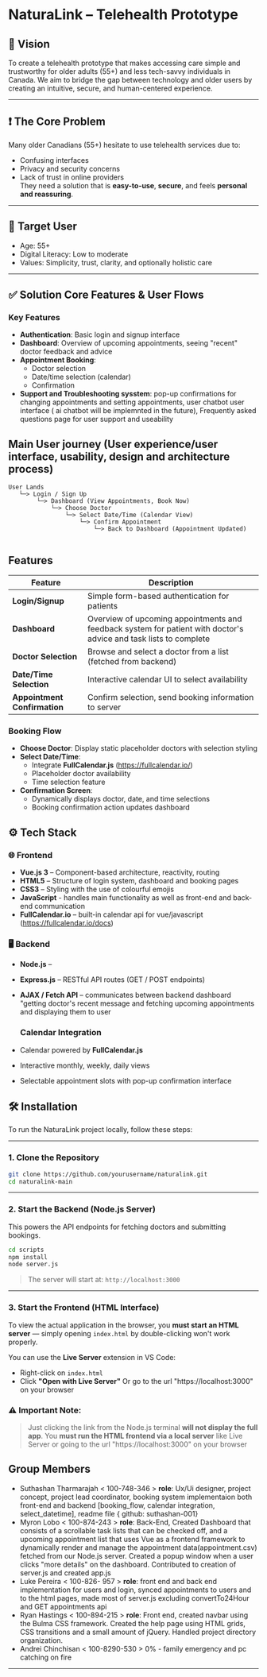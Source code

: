 # NaturaLink – Telehealth Prototype

## 🌿 Vision  
To create a telehealth prototype that makes accessing care simple and trustworthy for older adults (55+) and less tech-savvy individuals in Canada. We aim to bridge the gap between technology and older users by creating an intuitive, secure, and human-centered experience.

---

## ❗ The Core Problem  
Many older Canadians (55+) hesitate to use telehealth services due to:
- Confusing interfaces  
- Privacy and security concerns  
- Lack of trust in online providers  
They need a solution that is **easy-to-use**, **secure**, and feels **personal and reassuring**.

---

## 👤 Target User
- Age: 55+  
- Digital Literacy: Low to moderate  
- Values: Simplicity, trust, clarity, and optionally holistic care

---


## ✅ Solution Core Features & User Flows

### Key Features
- **Authentication**: Basic login and signup interface  
- **Dashboard**: Overview of upcoming appointments, seeing "recent" doctor feedback  and advice
- **Appointment Booking**:
  - Doctor selection
  - Date/time selection (calendar)
  - Confirmation
- **Support and Troubleshooting sysstem**: pop-up confirmations for changing appointments and setting appointments, user chatbot user interface ( ai chatbot will be implemnted in the future), Frequently asked questions page for user support and useability


## Main User journey (User experience/user interface, usability, design and architecture process)
```
User Lands
   └─> Login / Sign Up  
        └─> Dashboard (View Appointments, Book Now)  
            └─> Choose Doctor  
                └─> Select Date/Time (Calendar View)  
                    └─> Confirm Appointment  
                        └─> Back to Dashboard (Appointment Updated)  
                            
```



## Features

| Feature | Description |
|--------|-------------|
| **Login/Signup** | Simple form-based authentication for patients |
| **Dashboard** | Overview of upcoming appointments and feedback system for patient with doctor's advice and task lists to complete |
| **Doctor Selection** | Browse and select a doctor from a list (fetched from backend) |
| **Date/Time Selection** | Interactive calendar UI to select availability |
| **Appointment Confirmation** | Confirm selection, send booking information to server |


### Booking Flow 
- **Choose Doctor**: Display static placeholder doctors with selection styling  
- **Select Date/Time**: 
  - Integrate **FullCalendar.js** (https://fullcalendar.io/)  
  - Placeholder doctor availability  
  - Time selection feature  
- **Confirmation Screen**:
  - Dynamically displays doctor, date, and time selections
  - Booking confirmation action updates dashboard


## ⚙️ Tech Stack

### 🌐 Frontend
- **Vue.js 3** – Component-based architecture, reactivity, routing
- **HTML5** – Structure of login system, dashboard and booking pages
- **CSS3** – Styling with the use of colourful emojis
- **JavaScript** - handles main functionality as well as front-end and back-end communication
- **FullCalendar.io** – built-in calendar api for vue/javascript  (https://fullcalendar.io/docs)

### 🖥️ Backend
- **Node.js** – 
- **Express.js** – RESTful API routes (GET / POST endpoints)
- **AJAX / Fetch API** – communicates between backend dashboard "getting doctor's recent message and fetching upcoming appointments and displaying them to user



  ### Calendar Integration
- Calendar powered by **FullCalendar.js**
- Interactive monthly, weekly, daily views
- Selectable appointment slots with pop-up confirmation interface



## 🛠️ Installation

To run the NaturaLink project locally, follow these steps:

---

### 1. Clone the Repository

```bash
git clone https://github.com/yourusername/naturalink.git
cd naturalink-main
```

---

### 2. Start the Backend (Node.js Server)
This powers the API endpoints for fetching doctors and submitting bookings.

```bash
cd scripts
npm install
node server.js
```
> The server will start at: `http://localhost:3000`
---

### 3. Start the Frontend (HTML Interface)
To view the actual application in the browser, you **must start an HTML server** — simply opening `index.html` by double-clicking won't work properly.

You can use the **Live Server** extension in VS Code:

- Right-click on `index.html`
- Click **"Open with Live Server"**  Or go to the url "https://localhost:3000" on your browser

### ⚠️ Important Note:
> Just clicking the link from the Node.js terminal **will not display the full app**. You **must run the HTML frontend via a local server** like Live Server or going to the url "https://localhost:3000" on your browser


## Group Members 
- Suthashan Tharmarajah < 100-748-346  > **role**: Ux/Ui designer, project concept, project lead coordinator, booking system implementaion both front-end and backend [booking_flow, calendar integration, select_datetime], readme file
{ github: suthashan-001} 
- Myron Lobo < 100-874-243 > **role**: Back-End, Created Dashboard that consists of a scrollable task lists that can be checked off, and a upcoming appointment list that uses Vue as a frontend framework to dynamically render and manage the appointment data(appointment.csv) fetched from our Node.js server. Created a popup window when a user clicks "more details" on the dashboard. Contributed to creation of server.js and created app.js 
- Luke Pereira < 100-826- 957 > **role**: front end and back end implementation for users and login, synced appointments to users and to the html pages, made most of server.js excluding convertTo24Hour and  GET appointments api  
- Ryan Hastings < 100-894-215 > **role**: Front end, created navbar using the Bulma CSS framework. Created the help page using HTML grids, CSS transitions and a small amount of jQuery. Handled project directory organization.
- Andrei Chinchisan < 100-8290-530 > 0% - family emergency and pc catching on fire


---
